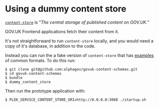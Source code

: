 # Using a dummy content store

[`content-store`](https://github.com/alphagov/content-store) is "_The central storage of published content on GOV.UK._"

GOV.UK Frontend applications fetch their content from it.

It's not straightforward to run `content-store` locally, and you would need a copy of it's database, in addition to the code.

Instead you can run the a fake version of `content-store` that has [examples](https://github.com/alphagov/govuk-content-schemas/blob/master/formats/case_study/frontend/examples/case_study.json) of common formats. To do this run:

```
$ git clone git@github.com:alphagov/govuk-content-schemas.git
$ cd govuk-content-schemas
$ bundle
$ dummy_content_store
```

Then run the prototype application with:

```
$ PLEK_SERVICE_CONTENT_STORE_URI=http://0.0.0.0:3068 ./startup.sh
```


